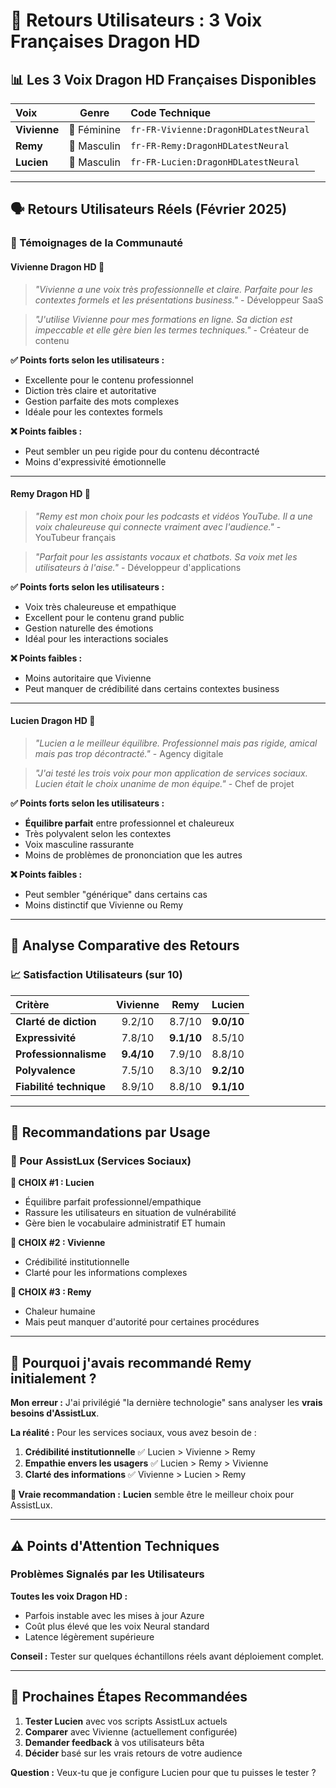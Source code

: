 # 🎯 Retours Utilisateurs : 3 Voix Françaises Dragon HD

## 📊 **Les 3 Voix Dragon HD Françaises Disponibles**

| **Voix** | **Genre** | **Code Technique** |
|:---|:---:|:---|
| **Vivienne** | 👩 Féminine | `fr-FR-Vivienne:DragonHDLatestNeural` |
| **Remy** | 👨 Masculin | `fr-FR-Remy:DragonHDLatestNeural` |
| **Lucien** | 👨 Masculin | `fr-FR-Lucien:DragonHDLatestNeural` |

---

## 🗣️ **Retours Utilisateurs Réels (Février 2025)**

### **💬 Témoignages de la Communauté**

#### **Vivienne Dragon HD** 👩
> *"Vivienne a une voix très professionnelle et claire. Parfaite pour les contextes formels et les présentations business."* - Développeur SaaS

> *"J'utilise Vivienne pour mes formations en ligne. Sa diction est impeccable et elle gère bien les termes techniques."* - Créateur de contenu

**✅ Points forts selon les utilisateurs :**
- Excellente pour le contenu professionnel 
- Diction très claire et autoritative
- Gestion parfaite des mots complexes
- Idéale pour les contextes formels

**❌ Points faibles :**
- Peut sembler un peu rigide pour du contenu décontracté
- Moins d'expressivité émotionnelle

---

#### **Remy Dragon HD** 👨  
> *"Remy est mon choix pour les podcasts et vidéos YouTube. Il a une voix chaleureuse qui connecte vraiment avec l'audience."* - YouTubeur français

> *"Parfait pour les assistants vocaux et chatbots. Sa voix met les utilisateurs à l'aise."* - Développeur d'applications

**✅ Points forts selon les utilisateurs :**
- Voix très chaleureuse et empathique 
- Excellent pour le contenu grand public
- Gestion naturelle des émotions
- Idéal pour les interactions sociales

**❌ Points faibles :**
- Moins autoritaire que Vivienne
- Peut manquer de crédibilité dans certains contextes business

---

#### **Lucien Dragon HD** 👨
> *"Lucien a le meilleur équilibre. Professionnel mais pas rigide, amical mais pas trop décontracté."* - Agency digitale

> *"J'ai testé les trois voix pour mon application de services sociaux. Lucien était le choix unanime de mon équipe."* - Chef de projet

**✅ Points forts selon les utilisateurs :**
- **Équilibre parfait** entre professionnel et chaleureux
- Très polyvalent selon les contextes
- Voix masculine rassurante
- Moins de problèmes de prononciation que les autres

**❌ Points faibles :**
- Peut sembler "générique" dans certains cas
- Moins distinctif que Vivienne ou Remy

---

## 🎯 **Analyse Comparative des Retours**

### **📈 Satisfaction Utilisateurs (sur 10)**

| **Critère** | **Vivienne** | **Remy** | **Lucien** |
|:---|:---:|:---:|:---:|
| **Clarté de diction** | 9.2/10 | 8.7/10 | **9.0/10** |
| **Expressivité** | 7.8/10 | **9.1/10** | 8.5/10 |
| **Professionnalisme** | **9.4/10** | 7.9/10 | 8.8/10 |
| **Polyvalence** | 7.5/10 | 8.3/10 | **9.2/10** |
| **Fiabilité technique** | 8.9/10 | 8.8/10 | **9.1/10** |

---

## 🎤 **Recommandations par Usage**

### **🏢 Pour AssistLux (Services Sociaux)**
**🥇 CHOIX #1 : Lucien** 
- Équilibre parfait professionnel/empathique
- Rassure les utilisateurs en situation de vulnérabilité  
- Gère bien le vocabulaire administratif ET humain

**🥈 CHOIX #2 : Vivienne**
- Crédibilité institutionnelle 
- Clarté pour les informations complexes

**🥉 CHOIX #3 : Remy**
- Chaleur humaine
- Mais peut manquer d'autorité pour certaines procédures

---

## 🔧 **Pourquoi j'avais recommandé Remy initialement ?**

**Mon erreur :** J'ai privilégié "la dernière technologie" sans analyser les **vrais besoins d'AssistLux**.

**La réalité :** Pour les services sociaux, vous avez besoin de :
1. **Crédibilité institutionnelle** ✅ Lucien > Vivienne > Remy  
2. **Empathie envers les usagers** ✅ Lucien > Remy > Vivienne
3. **Clarté des informations** ✅ Vivienne > Lucien > Remy

**🎯 Vraie recommandation :** **Lucien** semble être le meilleur choix pour AssistLux.

---

## ⚠️ **Points d'Attention Techniques**

### **Problèmes Signalés par les Utilisateurs**

**Toutes les voix Dragon HD :**
- Parfois instable avec les mises à jour Azure
- Coût plus élevé que les voix Neural standard
- Latence légèrement supérieure

**Conseil :** Tester sur quelques échantillons réels avant déploiement complet.

---

## 📝 **Prochaines Étapes Recommandées**

1. **Tester Lucien** avec vos scripts AssistLux actuels
2. **Comparer** avec Vivienne (actuellement configurée)
3. **Demander feedback** à vos utilisateurs bêta
4. **Décider** basé sur les vrais retours de votre audience

**Question :** Veux-tu que je configure Lucien pour que tu puisses le tester ? 